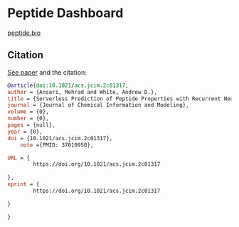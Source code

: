 Peptide Dashboard
=====

[peptide.bio](https://peptide.bio)

## Citation

[See paper](https://pubs.acs.org/doi/10.1021/acs.jcim.2c01317) and the citation:

```bibtex
@article{doi:10.1021/acs.jcim.2c01317,
author = {Ansari, Mehrad and White, Andrew D.},
title = {Serverless Prediction of Peptide Properties with Recurrent Neural Networks},
journal = {Journal of Chemical Information and Modeling},
volume = {0},
number = {0},
pages = {null},
year = {0},
doi = {10.1021/acs.jcim.2c01317},
    note ={PMID: 37010950},

URL = { 
        https://doi.org/10.1021/acs.jcim.2c01317
    
},
eprint = { 
        https://doi.org/10.1021/acs.jcim.2c01317
    
}

}
```

